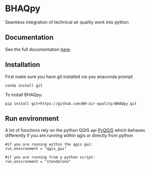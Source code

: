 # BHAQpy

Seamless integration of technical air quality work into python

## Documentation

See the full documentation [here](https://bh-air-quality.github.io/BHAQpy/BHAQpy.html).

## Installation

First make sure you have git installed via you anaconda prompt

```
conda install git
```

To install BHAQpy: 
```
pip install git+https://github.com/BH-air-quality/BHAQpy.git
```

## Run environment

A lot of functions rely on the python QGIS api [PyQGIS](https://docs.qgis.org/3.22/en/docs/pyqgis_developer_cookbook/index.html) which behaves differently if you are running within qgis or directly from python


```
#if you are running within the qgis gui:
run_environment = "qgis_gui"

#if you are running from a python script:
run_environment = "standalone"
```
